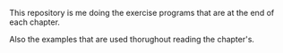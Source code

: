 This repository is me doing the exercise programs that are at the end of each chapter.

Also the examples that are used thorughout reading the chapter's.
